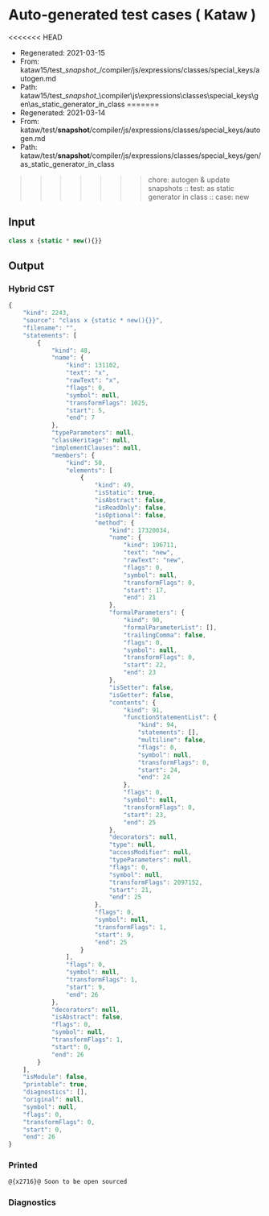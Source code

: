 # Auto-generated test cases ( Kataw )
<<<<<<< HEAD
- Regenerated: 2021-03-15
- From: kataw15/test\__snapshot__/compiler/js/expressions/classes/special_keys/autogen.md
- Path: kataw15/test\__snapshot__\compiler\js\expressions\classes\special_keys\gen\as_static_generator_in_class
=======
- Regenerated: 2021-03-14
- From: kataw/test/__snapshot__/compiler/js/expressions/classes/special_keys/autogen.md
- Path: kataw/test/__snapshot__/compiler/js/expressions/classes/special_keys/gen/as_static_generator_in_class
>>>>>>> chore: autogen & update snapshots
> :: test: as static generator in class
> :: case: new
## Input

`````js
class x {static * new(){}}
`````

## Output

### Hybrid CST

```javascript
{
    "kind": 2243,
    "source": "class x {static * new(){}}",
    "filename": "",
    "statements": [
        {
            "kind": 48,
            "name": {
                "kind": 131102,
                "text": "x",
                "rawText": "x",
                "flags": 0,
                "symbol": null,
                "transformFlags": 1025,
                "start": 5,
                "end": 7
            },
            "typeParameters": null,
            "classHeritage": null,
            "implementClauses": null,
            "members": {
                "kind": 50,
                "elements": [
                    {
                        "kind": 49,
                        "isStatic": true,
                        "isAbstract": false,
                        "isReadOnly": false,
                        "isOptional": false,
                        "method": {
                            "kind": 17320034,
                            "name": {
                                "kind": 196711,
                                "text": "new",
                                "rawText": "new",
                                "flags": 0,
                                "symbol": null,
                                "transformFlags": 0,
                                "start": 17,
                                "end": 21
                            },
                            "formalParameters": {
                                "kind": 90,
                                "formalParameterList": [],
                                "trailingComma": false,
                                "flags": 0,
                                "symbol": null,
                                "transformFlags": 0,
                                "start": 22,
                                "end": 23
                            },
                            "isSetter": false,
                            "isGetter": false,
                            "contents": {
                                "kind": 91,
                                "functionStatementList": {
                                    "kind": 94,
                                    "statements": [],
                                    "multiline": false,
                                    "flags": 0,
                                    "symbol": null,
                                    "transformFlags": 0,
                                    "start": 24,
                                    "end": 24
                                },
                                "flags": 0,
                                "symbol": null,
                                "transformFlags": 0,
                                "start": 23,
                                "end": 25
                            },
                            "decorators": null,
                            "type": null,
                            "accessModifier": null,
                            "typeParameters": null,
                            "flags": 0,
                            "symbol": null,
                            "transformFlags": 2097152,
                            "start": 21,
                            "end": 25
                        },
                        "flags": 0,
                        "symbol": null,
                        "transformFlags": 1,
                        "start": 9,
                        "end": 25
                    }
                ],
                "flags": 0,
                "symbol": null,
                "transformFlags": 1,
                "start": 9,
                "end": 26
            },
            "decorators": null,
            "isAbstract": false,
            "flags": 0,
            "symbol": null,
            "transformFlags": 1,
            "start": 0,
            "end": 26
        }
    ],
    "isModule": false,
    "printable": true,
    "diagnostics": [],
    "original": null,
    "symbol": null,
    "flags": 0,
    "transformFlags": 0,
    "start": 0,
    "end": 26
}
```

### Printed

```javascript
@{x2716}@ Soon to be open sourced
```

### Diagnostics

```javascript

```

